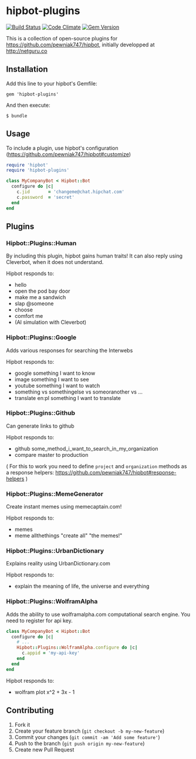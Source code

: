 # hipbot-plugins

[![Build Status](https://travis-ci.org/netguru/hipbot-plugins.png?branch=master)](https://travis-ci.org/netguru/hipbot-plugins)
[![Code Climate](https://codeclimate.com/github/netguru/hipbot-plugins.png)](https://codeclimate.com/github/netguru/hipbot-plugins)
[![Gem Version](https://badge.fury.io/rb/hipbot-plugins.png)](http://badge.fury.io/rb/hipbot-plugins)

This is a collection of open-source plugins for https://github.com/pewniak747/hipbot, initially developped at http://netguru.co

## Installation

Add this line to your hipbot's Gemfile:

    gem 'hipbot-plugins'

And then execute:

    $ bundle

## Usage

To include a plugin, use hipbot's configuration (https://github.com/pewniak747/hipbot#customize)

``` ruby
require 'hipbot'
require 'hipbot-plugins'

class MyCompanyBot < Hipbot::Bot
  configure do |c|
    c.jid       = 'changeme@chat.hipchat.com'
    c.password  = 'secret'
  end
end
```

## Plugins

### Hipbot::Plugins::Human

By including this plugin, hipbot gains human traits! It can also reply using Cleverbot, when it does not understand.

Hipbot responds to:

* hello
* open the pod bay door
* make me a sandwich
* slap @someone
* choose
* comfort me
* (AI simulation with Cleverbot)

### Hipbot::Plugins::Google

Adds various responses for searching the Interwebs

Hipbot responds to:

* google something I want to know
* image something I want to see
* youtube something I want to watch
* something vs somethingelse vs someoranother vs ...
* translate en:pl something I want to translate

### Hipbot::Plugins::Github

Can generate links to github

Hipbot responds to:

* github some_method_i_want_to_search_in_my_organization
* compare master to production

( For this to work you need to define `project` and `organization` methods as a response helpers: https://github.com/pewniak747/hipbot#response-helpers )

### Hipbot::Plugins::MemeGenerator

Create instant memes using memecaptain.com!

Hipbot responds to:

* memes
* meme allthethings "create all" "the memes!"

### Hipbot::Plugins::UrbanDictionary

Explains reality using UrbanDictionary.com

Hipbot responds to:

* explain the meaning of life, the universe and everything

### Hipbot::Plugins::WolframAlpha

Adds the ability to use wolframalpha.com computational search engine. You need to register for api key.

``` ruby
class MyCompanyBot < Hipbot::Bot
  configure do |c|
    # ...
    Hipbot::Plugins::WolframAlpha.configure do |c|
      c.appid = 'my-api-key'
    end
  end
end
```

Hipbot responds to:

* wolfram plot x^2 + 3x - 1

## Contributing

1. Fork it
2. Create your feature branch (`git checkout -b my-new-feature`)
3. Commit your changes (`git commit -am 'Add some feature'`)
4. Push to the branch (`git push origin my-new-feature`)
5. Create new Pull Request
